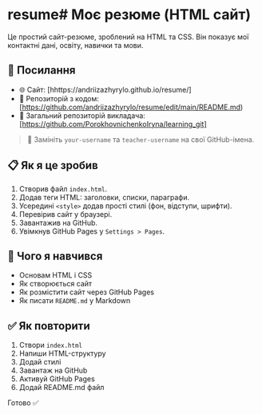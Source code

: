 # resume# Моє резюме (HTML сайт)

Це простий сайт-резюме, зроблений на HTML та CSS. Він показує мої контактні дані, освіту, навички та мови.

## 🔗 Посилання

- 🌐 Сайт: [hhttps://andriizazhyrylo.github.io/resume/]
- 📁 Репозиторій з кодом: [https://github.com/andriizazhyrylo/resume/edit/main/README.md)  
- 📌 Загальний репозиторій викладача: [https://github.com/PorokhovnichenkoIryna/learning_git]

> 🔄 Замініть `your-username` та `teacher-username` на свої GitHub-імена.

## 📋 Як я це зробив

1. Створив файл `index.html`.
2. Додав теги HTML: заголовки, списки, параграфи.
3. Усередині `<style>` додав прості стилі (фон, відступи, шрифти).
4. Перевірив сайт у браузері.
5. Завантажив на GitHub.
6. Увімкнув GitHub Pages у `Settings > Pages`.

## 🧠 Чого я навчився

- Основам HTML і CSS
- Як створюється сайт
- Як розмістити сайт через GitHub Pages
- Як писати `README.md` у Markdown

## ✅ Як повторити

1. Створи `index.html`
2. Напиши HTML-структуру
3. Додай стилі
4. Завантаж на GitHub
5. Активуй GitHub Pages
6. Додай README.md файл

Готово ✅
